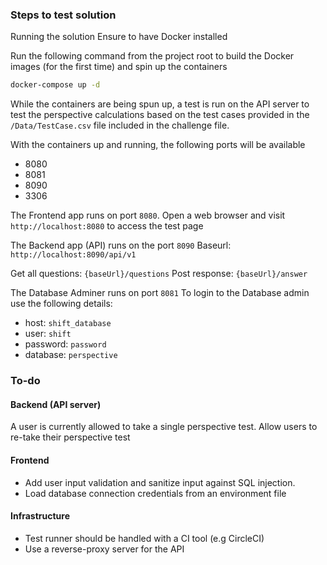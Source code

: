 ### Steps to test solution

Running the solution
Ensure to have Docker installed

Run the following command from the project root to build the Docker images (for the first time) and spin up the containers

```bash
docker-compose up -d
```

While the containers are being spun up, a test is run on the API server to test the perspective calculations based on the test cases provided in the `/Data/TestCase.csv` file included in the challenge file.

With the containers up and running, the following ports will be available

- 8080
- 8081
- 8090
- 3306

The Frontend app runs on port `8080`.
Open a web browser and visit `http://localhost:8080` to access the test page

The Backend app (API) runs on the port `8090`
Baseurl: `http://localhost:8090/api/v1`

Get all questions: `{baseUrl}/questions`
Post response: `{baseUrl}/answer`

The Database Adminer runs on port `8081`
To login to the Database admin use the following details:

- host: `shift_database`
- user: `shift`
- password: `password`
- database: `perspective`

### To-do
#### Backend (API server)
A user is currently allowed to take a single perspective test. Allow users to re-take their perspective test

#### Frontend

- Add user input validation and sanitize input against SQL injection.
- Load database connection credentials from an environment file

#### Infrastructure

- Test runner should be handled with a CI tool (e.g CircleCI)
- Use a reverse-proxy server for the API
